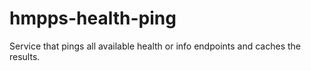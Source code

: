 # hmpps-health-ping
Service that pings all available health or info endpoints and caches the results.
